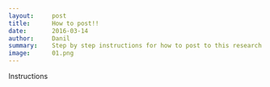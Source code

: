 ```yaml
---
layout:     post
title:      How to post!!
date:       2016-03-14
author:     Danil
summary:    Step by step instructions for how to post to this research blog
image:		01.png
---
```


Instructions
